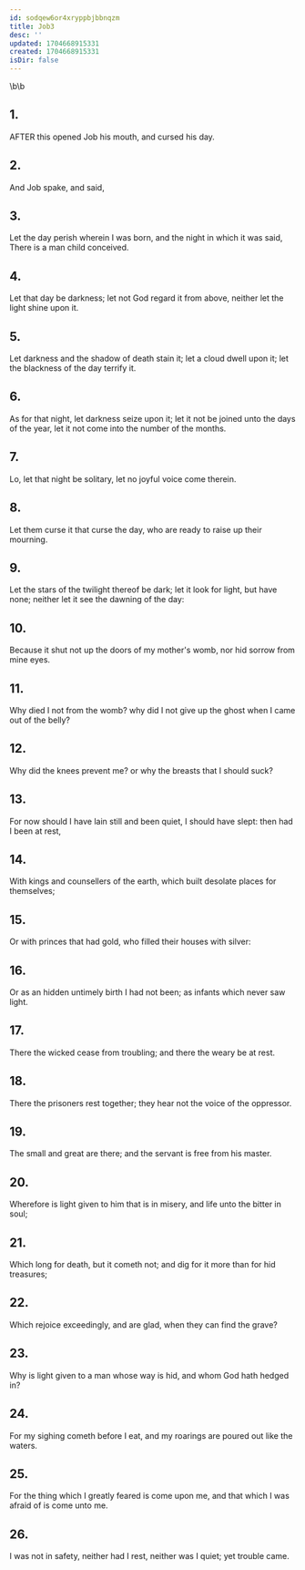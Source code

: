 ```yaml
---
id: sodqew6or4xryppbjbbnqzm
title: Job3
desc: ''
updated: 1704668915331
created: 1704668915331
isDir: false
---
```

\b\b
## 1.
AFTER this opened Job his mouth, and cursed his day.
## 2.
And Job spake, and said,
## 3.
Let the day perish wherein I was born, and the night in which it was said, There is a man child conceived.
## 4.
Let that day be darkness; let not God regard it from above, neither let the light shine upon it.
## 5.
Let darkness and the shadow of death stain it; let a cloud dwell upon it; let the blackness of the day terrify it.
## 6.
As for that night, let darkness seize upon it; let it not be joined unto the days of the year, let it not come into the number of the months.
## 7.
Lo, let that night be solitary, let no joyful voice come therein.
## 8.
Let them curse it that curse the day, who are ready to raise up their mourning.
## 9.
Let the stars of the twilight thereof be dark; let it look for light, but have none; neither let it see the dawning of the day:
## 10.
Because it shut not up the doors of my mother's womb, nor hid sorrow from mine eyes.
## 11.
Why died I not from the womb?  why did I not give up the ghost when I came out of the belly?
## 12.
Why did the knees prevent me?  or why the breasts that I should suck?
## 13.
For now should I have lain still and been quiet, I should have slept: then had I been at rest,
## 14.
With kings and counsellers of the earth, which built desolate places for themselves;
## 15.
Or with princes that had gold, who filled their houses with silver:
## 16.
Or as an hidden untimely birth I had not been; as infants which never saw light.
## 17.
There the wicked cease from troubling; and there the weary be at rest.
## 18.
There the prisoners rest together; they hear not the voice of the oppressor.
## 19.
The small and great are there; and the servant is free from his master.
## 20.
Wherefore is light given to him that is in misery, and life unto the bitter in soul;
## 21.
Which long for death, but it cometh not; and dig for it more than for hid treasures;
## 22.
Which rejoice exceedingly, and are glad, when they can find the grave?
## 23.
Why is light given to a man whose way is hid, and whom God hath hedged in?
## 24.
For my sighing cometh before I eat, and my roarings are poured out like the waters.
## 25.
For the thing which I greatly feared is come upon me, and that which I was afraid of is come unto me.
## 26.
I was not in safety, neither had I rest, neither was I quiet; yet trouble came.
